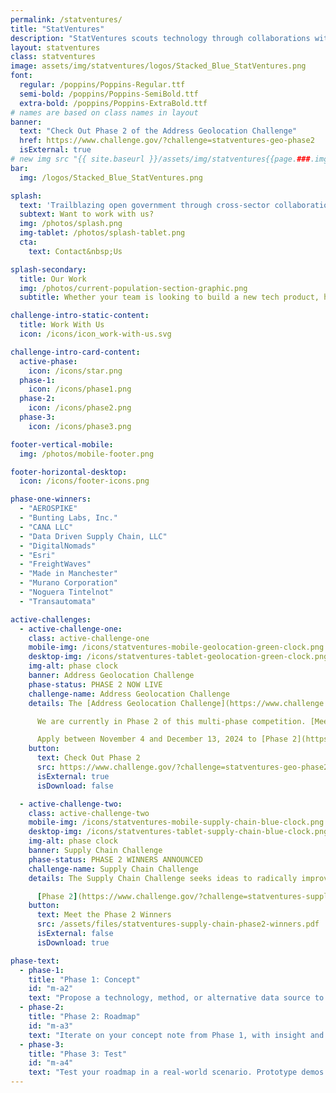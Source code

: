 ```yaml
---
permalink: /statventures/
title: "StatVentures"
description: "StatVentures scouts technology through collaborations with innovators outside of government to ensure the U.S. Census Bureau continues to provide the highest quality data."
layout: statventures
class: statventures
image: assets/img/statventures/logos/Stacked_Blue_StatVentures.png
font:
  regular: /poppins/Poppins-Regular.ttf
  semi-bold: /poppins/Poppins-SemiBold.ttf
  extra-bold: /poppins/Poppins-ExtraBold.ttf
# names are based on class names in layout
banner:
  text: "Check Out Phase 2 of the Address Geolocation Challenge"
  href: https://www.challenge.gov/?challenge=statventures-geo-phase2
  isExternal: true
# new img src "{{ site.baseurl }}/assets/img/statventures{{page.###.img/icon}}"
bar:
  img: /logos/Stacked_Blue_StatVentures.png

splash:
  text: 'Trailblazing open government through cross-sector collaboration, design, and technology.'
  subtext: Want to work with us?
  img: /photos/splash.png
  img-tablet: /photos/splash-tablet.png
  cta:
    text: Contact&nbsp;Us

splash-secondary:
  title: Our Work
  img: /photos/current-population-section-graphic.png
  subtitle: Whether your team is looking to build a new tech product, hire new talent, or integrate design thinking into your process, COIL has a program that can help you do it.

challenge-intro-static-content:
  title: Work With Us
  icon: /icons/icon_work-with-us.svg

challenge-intro-card-content:
  active-phase:
    icon: /icons/star.png
  phase-1:
    icon: /icons/phase1.png
  phase-2:
    icon: /icons/phase2.png
  phase-3:
    icon: /icons/phase3.png

footer-vertical-mobile:
  img: /photos/mobile-footer.png

footer-horizontal-desktop:
  icon: /icons/footer-icons.png

phase-one-winners:
  - "AEROSPIKE"
  - "Bunting Labs, Inc."
  - "CANA LLC"
  - "Data Driven Supply Chain, LLC"
  - "DigitalNomads"
  - "Esri"
  - "FreightWaves"
  - "Made in Manchester"
  - "Murano Corporation"
  - "Noguera Tintelnot"
  - "Transautomata"

active-challenges:
  - active-challenge-one:
    class: active-challenge-one
    mobile-img: /icons/statventures-mobile-geolocation-green-clock.png
    desktop-img: /icons/statventures-tablet-geolocation-green-clock.png
    img-alt: phase clock
    banner: Address Geolocation Challenge
    phase-status: PHASE 2 NOW LIVE
    challenge-name: Address Geolocation Challenge
    details: The [Address Geolocation Challenge](https://www.challenge.gov/?challenge=statventures-geo-phase1) seeks to innovate the ways the Census Bureau geolocates residential addresses, especially in rural and remote locations.<br><br>

      We are currently in Phase 2 of this multi-phase competition. [Meet the winners of Phase 1]({% link /assets/files/statventures-geolocation-phase1-winners.pdf %}).<br><br>

      Apply between November 4 and December 13, 2024 to [Phase 2](https://www.challenge.gov/?challenge=statventures-geo-phase2). Compete for a total of up to $250,000, divided across up to 6 prizes. [Join an information session](https://www.challenge.gov/?challenge=statventures-geo-phase2) to learn more.
    button:
      text: Check Out Phase 2
      src: https://www.challenge.gov/?challenge=statventures-geo-phase2
      isExternal: true
      isDownload: false

  - active-challenge-two:
    class: active-challenge-two
    mobile-img: /icons/statventures-mobile-supply-chain-blue-clock.png
    desktop-img: /icons/statventures-tablet-supply-chain-blue-clock.png
    img-alt: phase clock
    banner: Supply Chain Challenge
    phase-status: PHASE 2 WINNERS ANNOUNCED
    challenge-name: Supply Chain Challenge
    details: The Supply Chain Challenge seeks ideas to radically improve the way the Census Bureau measures supply chains, including manufacturing, imports and exports, transportation and delivery of goods, and other key topics.<br><br>

      [Phase 2](https://www.challenge.gov/?challenge=statventures-supply-chain-p2) winners have been announced. [Subscribe to updates](https://public.govdelivery.com/accounts/USCENSUS/signup/38054) for opportunities to apply to Phase 3 in 2024.
    button:
      text: Meet the Phase 2 Winners
      src: /assets/files/statventures-supply-chain-phase2-winners.pdf
      isExternal: false
      isDownload: true

phase-text:
  - phase-1:
    title: "Phase 1: Concept"
    id: "m-a2"
    text: "Propose a technology, method, or alternative data source to improve U.S. Census Bureau data. Teams with the most innovative and promising ideas will be awarded $10,000 and an invitation to join the Phase 2 StatVentures cohort."
  - phase-2:
    title: "Phase 2: Roadmap"
    id: "m-a3"
    text: "Iterate on your concept note from Phase 1, with insight and feedback from Census Bureau experts. Teams are challenged to develop a clear implementation roadmap and articulate a value proposition. Finalists with the most promising roadmaps will receive awards and may have the opportunity to advance to Phase 3. Missed Phase 1? Don’t worry, new “walk-on” teams have the opportunity to join in Phase 2."
  - phase-3:
    title: "Phase 3: Test"
    id: "m-a4"
    text: "Test your roadmap in a real-world scenario. Prototype demos are evaluated on their potential to serve the U.S. Census Bureau’s mission and goals, and ultimately have the opportunity to be awarded additional funds and pursue adoption by the U.S. Census Bureau."
---
```



